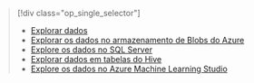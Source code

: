 > [!div class="op_single_selector"]
> * [Explorar dados](../articles/machine-learning/team-data-science-process/explore-data.md)
> * [Explorar os dados no armazenamento de Blobs do Azure](../articles/machine-learning/team-data-science-process/explore-data-blob.md)
> * [Explore os dados no SQL Server](../articles/machine-learning/team-data-science-process/explore-data-sql-server.md)
> * [Explorar dados em tabelas do Hive](../articles/machine-learning/team-data-science-process/explore-data-hive-tables.md)
> * [Explore os dados no Azure Machine Learning Studio](https://azure.microsoft.com/documentation/videos/preprocessing-data-in-azure-ml-studio/)
> 
> 

